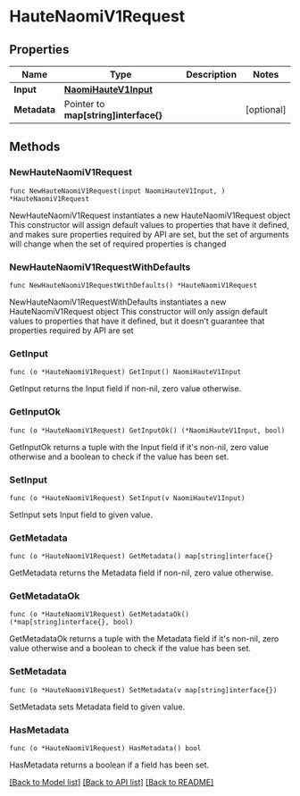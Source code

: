# HauteNaomiV1Request

## Properties

Name | Type | Description | Notes
------------ | ------------- | ------------- | -------------
**Input** | [**NaomiHauteV1Input**](NaomiHauteV1Input.md) |  | 
**Metadata** | Pointer to **map[string]interface{}** |  | [optional] 

## Methods

### NewHauteNaomiV1Request

`func NewHauteNaomiV1Request(input NaomiHauteV1Input, ) *HauteNaomiV1Request`

NewHauteNaomiV1Request instantiates a new HauteNaomiV1Request object
This constructor will assign default values to properties that have it defined,
and makes sure properties required by API are set, but the set of arguments
will change when the set of required properties is changed

### NewHauteNaomiV1RequestWithDefaults

`func NewHauteNaomiV1RequestWithDefaults() *HauteNaomiV1Request`

NewHauteNaomiV1RequestWithDefaults instantiates a new HauteNaomiV1Request object
This constructor will only assign default values to properties that have it defined,
but it doesn't guarantee that properties required by API are set

### GetInput

`func (o *HauteNaomiV1Request) GetInput() NaomiHauteV1Input`

GetInput returns the Input field if non-nil, zero value otherwise.

### GetInputOk

`func (o *HauteNaomiV1Request) GetInputOk() (*NaomiHauteV1Input, bool)`

GetInputOk returns a tuple with the Input field if it's non-nil, zero value otherwise
and a boolean to check if the value has been set.

### SetInput

`func (o *HauteNaomiV1Request) SetInput(v NaomiHauteV1Input)`

SetInput sets Input field to given value.


### GetMetadata

`func (o *HauteNaomiV1Request) GetMetadata() map[string]interface{}`

GetMetadata returns the Metadata field if non-nil, zero value otherwise.

### GetMetadataOk

`func (o *HauteNaomiV1Request) GetMetadataOk() (*map[string]interface{}, bool)`

GetMetadataOk returns a tuple with the Metadata field if it's non-nil, zero value otherwise
and a boolean to check if the value has been set.

### SetMetadata

`func (o *HauteNaomiV1Request) SetMetadata(v map[string]interface{})`

SetMetadata sets Metadata field to given value.

### HasMetadata

`func (o *HauteNaomiV1Request) HasMetadata() bool`

HasMetadata returns a boolean if a field has been set.


[[Back to Model list]](../README.md#documentation-for-models) [[Back to API list]](../README.md#documentation-for-api-endpoints) [[Back to README]](../README.md)



